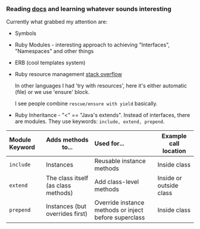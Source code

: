 ### Reading [docs](https://docs.ruby-lang.org/en/master/index.html) and learning whatever sounds interesting
Currently what grabbed my attention are:
- Symbols
- Ruby Modules - interesting approach to achieving "Interfaces", "Namespaces" and other things
- ERB (cool templates system)
- Ruby resource management [stack overflow](https://stackoverflow.com/questions/214642/raii-in-ruby-or-how-to-manage-resources-in-ruby)

  In other languages I had 'try with resources', here it's either automatic (file) or we use 'ensure' block.
    
    I see people combine ```rescue/ensure with yield``` basically.
- Ruby Inheritance - "<" == "Java's extends".
Instead of interfaces, there are modules. They use keywords:
``include, extend, prepend``.

| Module Keyword | Adds methods to...              | Used for...                                             | Example call location     |
|:---------------|----------------------------------|:---------------------------------------------------------|----------------------------|
| `include`      | Instances                       | Reusable instance methods                                | Inside class               |
| `extend`       | The class itself (as class methods) | Add class-level methods                                   | Inside or outside class    |
| `prepend`      | Instances (but overrides first) | Override instance methods or inject before superclass    | Inside class               |